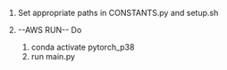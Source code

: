 1) Set appropriate paths in CONSTANTS.py and setup.sh

2) --AWS RUN--
   Do 
   1) conda activate pytorch_p38
   2) run main.py
